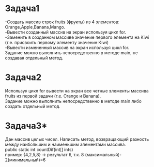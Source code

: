# Задача1 


-Cоздать массив строк fruits (фрукты) из 4 элементов: Orange,Apple,Banana,Mango.  
-Вывести созданный массив на экран используя цикл for.  
-Заменить в созданном массиве значение первого элемента на Kiwi (т.е. присвоить первому элементу значение Kiwi)  
-Вывести измененный массив на экран используя цикл for.    
Задание можно выполнить непосредственно в методе main, не создавая отдельный метод.  

# Задача2  
Используя цикл for вывести на экран все четные элементы  массива fruits из первой задачи
(т.е. Orange  и Banana).  
Задание можно выполнить непосредственно в методе main либо создать  отдельный метод.

# Задача3*

Дан массив целых чисел. Написать метод, возвращающий разность между наибольшим и наименьшим элементами
массива.   
public static int countDif(int[] ints)  
пример: {4,2,5,8} ->  результат 6, т.к. 8 (максимальный)- 2(минимальный)=6







